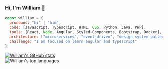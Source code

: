 ### Hi, I'm William 👋

```js
const william = {
  pronouns: "hi" | "him",
  code: [Javascript, Typescript, HTML, CSS, Python, Java, PHP],
  tools: [React, Node, Angular, Styled-Components, Bootstrap, Docker],
  architecture: ["microservices", "event-driven", "design system pattern"],
  challenge: "I am focused on learn angular and typescript"
}
```

[![William's GitHub stats](https://github-readme-stats.vercel.app/api?username=rvenegas5)](https://github.com/rvenegas5/github-readme-stats)
<br />
![William's top languages](https://github-readme-stats.vercel.app/api/top-langs/?username=rvenegas5&show_icons=true&theme=dracula)

<!--
**rvenegas5/rvenegas5** is a ✨ _special_ ✨ repository because its `README.md` (this file) appears on your GitHub profile.

Here are some ideas to get you started:

- 🔭 I’m currently working on ...
- 🌱 I’m currently learning ...
- 👯 I’m looking to collaborate on ...
- 🤔 I’m looking for help with ...
- 💬 Ask me about ...
- 📫 How to reach me: ...
- 😄 Pronouns: ...
- ⚡ Fun fact: ...
-->
